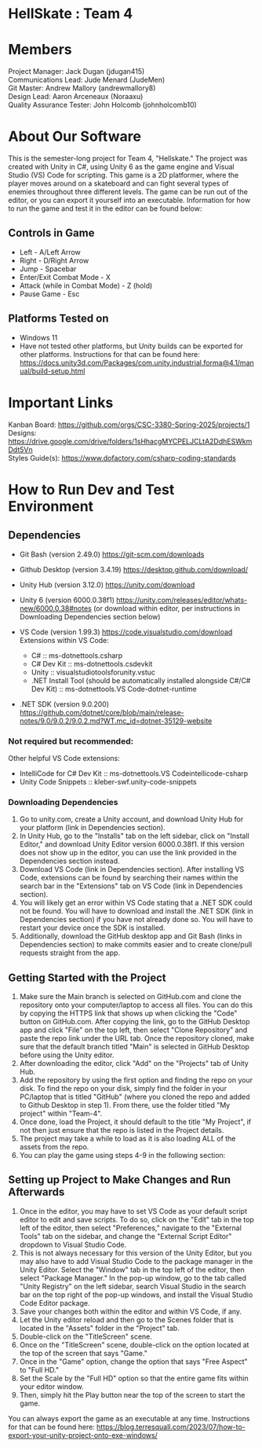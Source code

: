 # HellSkate : Team 4

# Members
Project Manager: Jack Dugan (jdugan415)\
Communications Lead: Jude Menard (JudeMen)\
Git Master: Andrew Mallory (andrewmallory8)\
Design Lead: Aaron Arceneaux (Noraaxu)\
Quality Assurance Tester: John Holcomb (johnholcomb10)

# About Our Software
This is the semester-long project for Team 4, "Hellskate." The project was created with Unity in C#, using Unity 6 as the game engine and Visual Studio (VS) Code for scripting. This game is a 2D platformer, where the player moves around on a skateboard and can fight several types of enemies throughout three different levels. The game can be run out of the editor, or you can export it yourself into an executable. Information for how to run the game and test it in the editor can be found below:

## Controls in Game
- Left - A/Left Arrow
- Right - D/Right Arrow
- Jump - Spacebar
- Enter/Exit Combat Mode - X
- Attack (while in Combat Mode) - Z (hold)
- Pause Game - Esc

## Platforms Tested on
- Windows 11
- Have not tested other platforms, but Unity builds can be exported for other platforms. Instructions for that can be found here:
  https://docs.unity3d.com/Packages/com.unity.industrial.forma@4.1/manual/build-setup.html

# Important Links
Kanban Board: https://github.com/orgs/CSC-3380-Spring-2025/projects/1 \
Designs: https://drive.google.com/drive/folders/1sHhacgMYCPELJCLtA2DdhESWkmDdt5Vn \
Styles Guide(s): https://www.dofactory.com/csharp-coding-standards

# How to Run Dev and Test Environment

## Dependencies
- Git Bash (version 2.49.0)
  https://git-scm.com/downloads

- Github Desktop (version 3.4.19)
  https://desktop.github.com/download/

- Unity Hub (version 3.12.0)
  https://unity.com/download

- Unity 6 (version 6000.0.38f1)
  https://unity.com/releases/editor/whats-new/6000.0.38#notes (or download within editor, per instructions in Downloading Dependencies section below)

- VS Code (version 1.99.3)
  https://code.visualstudio.com/download
  Extensions within VS Code:
  - C# :: ms-dotnettools.csharp
  - C# Dev Kit :: ms-dotnettools.csdevkit
  - Unity :: visualstudiotoolsforunity.vstuc
  - .NET Install Tool (should be automatically installed alongside C#/C# Dev Kit) :: ms-dotnettools.VS Code-dotnet-runtime

- .NET SDK (version 9.0.200)
  https://github.com/dotnet/core/blob/main/release-notes/9.0/9.0.2/9.0.2.md?WT.mc_id=dotnet-35129-website

### Not required but recommended:
Other helpful VS Code extensions:
  - IntelliCode for C# Dev Kit :: ms-dotnettools.VS Codeintellicode-csharp
  - Unity Code Snippets :: kleber-swf.unity-code-snippets

### Downloading Dependencies
1. Go to unity.com, create a Unity account, and download Unity Hub for your platform (link in Dependencies section).
2. In Unity Hub, go to the "Installs" tab on the left sidebar, click on "Install Editor," and download Unity Editor version 6000.0.38f1. If this version does not show up in the editor, you can use the link provided in the Dependencies section instead.
3. Download VS Code (link in Dependencies section). After installing VS Code, extensions can be found by searching their names within the search bar in the "Extensions" tab on VS Code (link in Dependencies section).
4. You will likely get an error within VS Code stating that a .NET SDK could not be found. You will have to download and install the .NET SDK (link in Dependencies section) if you have not already done so. You will have to restart your device once the SDK is installed.
5. Additionally, download the GitHub desktop app and Git Bash (links in Dependencies section) to make commits easier and to create clone/pull requests straight from the app.

## Getting Started with the Project
1. Make sure the Main branch is selected on GitHub.com and clone the repository onto your computer/laptop to access all files. You can do this by copying the HTTPS link that shows up when clicking the "Code" button on GitHub.com. After copying the link, go to the GitHub Desktop app and click "File" on the top left, then select "Clone Repository" and paste the repo link under the URL tab. Once the repository cloned, make sure that the default branch titled "Main" is selected in GitHub Desktop before using the Unity editor.
2. After downloading the editor, click "Add" on the "Projects" tab of Unity Hub.
3. Add the repository by using the first option and finding the repo on your disk. To find the repo on your disk, simply find the folder in your PC/laptop that is titled "GitHub" (where you cloned the repo and added to Github Desktop in step 1). From there, use the folder titled "My project" within "Team-4".
5. Once done, load the Project, it should default to the title "My Project", if not then just ensure that the repo is listed in the Project details.
6. The project may take a while to load as it is also loading ALL of the assets from the repo.
7. You can play the game using steps 4-9 in the following section:

## Setting up Project to Make Changes and Run Afterwards
1. Once in the editor, you may have to set VS Code as your default script editor to edit and save scripts. To do so, click on the "Edit" tab in the top left of the editor, then select "Preferences," navigate to the "External Tools" tab on the sidebar, and change the "External Script Editor" dropdown to Visual Studio Code.
2. This is not always necessary for this version of the Unity Editor, but you may also have to add Visual Studio Code to the package manager in the Unity Editor. Select the "Window" tab in the top left of the editor, then select "Package Manager." In the pop-up window, go to the tab called "Unity Registry" on the left sidebar, search Visual Studio in the search bar on the top right of the pop-up windows, and install the Visual Studio Code Editor package.
3. Save your changes both within the editor and within VS Code, if any.
4. Let the Unity editor reload and then go to the Scenes folder that is located in the "Assets" folder in the "Project" tab.
5. Double-click on the "TitleScreen" scene.
6. Once on the "TitleScreen" scene, double-click on the option located at the top of the screen that says "Game."
7. Once in the "Game" option, change the option that says "Free Aspect" to "Full HD."
8. Set the Scale by the "Full HD" option so that the entire game fits within your editor window.
9. Then, simply hit the Play button near the top of the screen to start the game.

  You can always export the game as an executable at any time. Instructions for that can be found here: https://blog.terresquall.com/2023/07/how-to-export-your-unity-project-onto-exe-windows/
